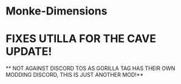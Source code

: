 # Monke-Dimensions
# FIXES UTILLA FOR THE CAVE UPDATE!
** NOT AGAINST DISCORD TOS AS GORILLA TAG HAS THEIR OWN MODDING DISCORD, THIS IS JUST ANOTHER MOD!**
